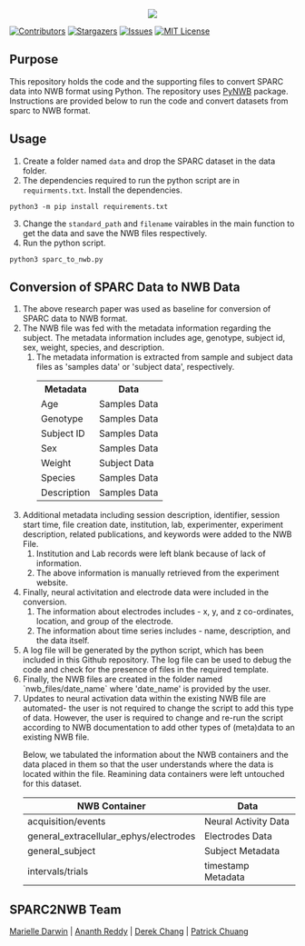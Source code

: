 <p align="center">
  <img src="https://user-images.githubusercontent.com/78009407/126273326-662b5aff-034f-4f48-a62a-69552195ff86.png" />
</p>

[![Contributors][contributors-shield]][contributors-url]
[![Stargazers][stars-shield]][stars-url]
[![Issues][issues-shield]][issues-url]
[![MIT License][license-shield]][license-url]

## Purpose
This repository holds the code and the supporting files to convert SPARC data into NWB format using Python. The repository uses [PyNWB](https://pynwb.readthedocs.io/en/stable/) package. Instructions are provided below to run the code and convert datasets from sparc to NWB format.

## Usage
1. Create a folder named `data` and drop the SPARC dataset in the data folder.
2. The dependencies required to run the python script are in `requirments.txt`. Install the dependencies.
```shell
python3 -m pip install requirements.txt
```
3. Change the `standard_path` and `filename` vairables in the main function to get the data and save the NWB files respectively.
4. Run the python script.
```shell
python3 sparc_to_nwb.py
```

## Conversion of SPARC Data to NWB Data
<ol>
<li>The above research paper was used as baseline for conversion of SPARC data to NWB format.</li>
<li>The NWB file was fed with the metadata information regarding the subject. The metadata information includes age, genotype, subject id, sex, weight, species, and description.
<ol>
  <li>
    The metadata information is extracted from sample and subject data files as 'samples data' or 'subject data', respectively.
   <table style="width:100%" align="center">
   <tr>
    <th>Metadata</th>
    <th>Data</th>
   </tr>
   <tr>
    <td>Age</td>
    <td>Samples Data</td>
   </tr>
   <tr>
    <td>Genotype</td>
    <td>Samples Data</td>
   </tr>
   <tr>
    <td>Subject ID</td>
    <td>Samples Data</td>
   </tr>
   <tr>
    <td>Sex</td>
    <td>Samples Data</td>
   </tr>
   <tr>
    <td>Weight</td>
    <td>Subject Data</td>
   </tr>
   <tr>
    <td>Species</td>
    <td>Samples Data</td>
   </tr>
   <tr>
    <td>Description</td>
    <td>Samples Data</td>
   </tr>
  </table> 
  </li>
</ol>
</li>
<li>Additional metadata including session description, identifier, session start time, file creation date, institution, lab, experimenter, experiment description, related publications, and keywords were added to the NWB File.
<ol>
  <li>Institution and Lab records were left blank because of lack of information.</li>
  <li>The above information is manually retrieved from the experiment website.</li>
</ol>
</li>
<li>Finally, neural activitation and electrode data were included in the conversion.
<ol>
  <li>The information about electrodes includes - x, y, and z co-ordinates, location, and group of the electrode.</li>
  <li>The information about time series includes - name, description, and the data itself.</li>
</ol>
<li>
A log file will be generated by the python script, which has been included in this Github repository. The log file can be used to debug the code and check for the presence of files in the required template.
</li>
<li>
  Finally, the NWB files are created in the folder named `nwb_files/date_name` where 'date_name' is provided by the user.
</li>
<li>
  Updates to neural activation data within the existing NWB file are automated- the user is not required to change the script to add this type of data. However, the user is required to change and re-run the script according to NWB documentation to add other types of (meta)data to an existing NWB file.
</li>
  
Below, we tabulated the information about the NWB containers and the data placed in them so that the user understands where the data is located within the file. Reamining data containers were left untouched for this dataset.

NWB Container | Data
------------- | ----
acquisition/events | Neural Activity Data
general_extracellular_ephys/electrodes | Electrodes Data
general_subject | Subject Metadata
intervals/trials | timestamp Metadata

</ol>


## SPARC2NWB Team
[Marielle Darwin](https://github.com/mldarwin) | [Ananth Reddy](https://github.com/anbhimi) | [Derek Chang](https://github.com/DerekYJC) | [Patrick Chuang](https://github.com/lifestrugglee)

[contributors-shield]: https://img.shields.io/github/contributors/SPARC-FAIR-Codeathon/sparc2nwb.svg?style=flat-square
[contributors-url]: https://github.com/SPARC-FAIR-Codeathon/sparc2nwb/graphs/contributors
[stars-shield]: https://img.shields.io/github/stars/SPARC-FAIR-Codeathon/sparc2nwb.svg?style=flat-square
[stars-url]: https://github.com/SPARC-FAIR-Codeathon/sparc2nwb/stargazers
[issues-shield]: https://img.shields.io/github/issues/SPARC-FAIR-Codeathon/sparc2nwb.svg?style=flat-square
[issues-url]: https://github.com/SPARC-FAIR-Codeathon/sparc2nwb/issues
[license-shield]: https://img.shields.io/github/license/SPARC-FAIR-Codeathon/sparc2nwb.svg?style=flat-square
[license-url]: https://github.com/SPARC-FAIR-Codeathon/sparc2nwb/blob/main/LICENSE
